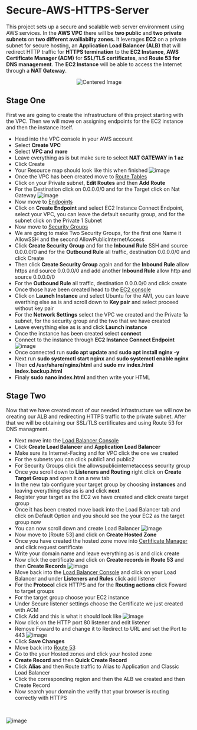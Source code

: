 # Secure-AWS-HTTPS-Server

This project sets up a secure and scalable web server environment using AWS services. In the **AWS VPC** there will be **two public** and **two private subnets** on **two different availiabilty zones.** It leverages **EC2** on a private subnet for secure hosting, an **Application Load Balancer (ALB)** that will redirect HTTP traffic for **HTTPS termination** to the **EC2 Instance**, **AWS Certificate Manager (ACM)** for **SSL/TLS certificates**, and **Route 53 for DNS management**. The **EC2 Instance** will be able to access the Internet through a **NAT Gateway**.

<p align="center">
  <img src="https://github.com/user-attachments/assets/289b79a7-d2c8-4d63-9cac-97062267c1b8" alt="Centered Image" >
</p>

## Stage One

First we are going to create the infrastructure of this project starting with the VPC. Then we will move on assigning endpoints for the EC2 instance and then the instance itself.

- Head into the VPC console in your AWS account
- Select **Create VPC**
- Select **VPC and more**
- Leave everything as is but make sure to select **NAT GATEWAY in 1 az**
- Click Create
- Your Resource map should look like this when finished
![image](https://github.com/user-attachments/assets/263c605f-bcc4-4964-a7b5-77e77d056485)
- Once the VPC has been created move to [Route Tables](https://us-east-1.console.aws.amazon.com/vpcconsole/home?region=us-east-1#RouteTables:)
- Click on your Private subnet, **Edit Routes** and then **Add Route**
- For the Destination click on 0.0.0.0/0 and for the Target click on Nat Gateway
![image](https://github.com/user-attachments/assets/f0bfb56e-3d50-4982-8aad-1799a3457aa1)
- Now move to [Endpoints](https://us-east-1.console.aws.amazon.com/vpcconsole/home?region=us-east-1#Endpoints:)
- Click on **Create Endpoint** and select EC2 Instance Connect Endpoint, select your VPC, you can leave the default security group, and for the subnet click on the Private 1 Subnet
- Now move to [Security Groups](https://us-east-1.console.aws.amazon.com/vpcconsole/home?region=us-east-1#SecurityGroups:)
- We are going to make Two Security Groups, for the first one Name it AllowSSH and the second AllowPublicInternetAccess
- Click **Create Security Group** and for the **Inbound Rule** SSH and source 0.0.0.0/0 and for the **Outbound Rule** all traffic, destination 0.0.0.0/0 and click Create
- Then click **Create Security Group** again and for the **Inbound Rule** allow https and source 0.0.0.0/0 and add another **Inbound Rule** allow http and source 0.0.0.0/0
- For the **Outbound Rule** all traffic, destination 0.0.0.0/0 and click create
- Once those have been created head to the [EC2 console](https://us-east-1.console.aws.amazon.com/ec2/home?region=us-east-1#Instances:)
- Click on **Launch Instance** and select Ubuntu for the AMI, you can leave everthing else as is and scroll down to **Key pair** and select proceed without key pair
- For the **Network Settings** select the VPC we created and the Private 1a subnet, for the security group and the two that we have created
- Leave everything else as is and click **Launch instance**
- Once the instance has been created select **connect**
- Connect to the instance through **EC2 Instance Connect Endpoint**
![image](https://github.com/user-attachments/assets/51da233e-bbf3-451d-9dc1-8d10a4018a28)
- Once connected run **sudo apt update** and **sudo apt install nginx -y**
- Next run **sudo systemctl start nginx** and **sudo systemctl enable nginx**
- Then **cd /usr/share/nginx/html** and **sudo mv index.html index.backup.html**
- Finaly **sudo nano index.html** and then write your HTML

## Stage Two

Now that we have created most of our needed infrastructure we will now be creating our ALB and redirecting HTTPS traffic to the private subnet. After that we will be obtaining our SSL/TLS certificates and using Route 53 for DNS managment.

- Next move into the [Load Balancer Console](https://us-east-1.console.aws.amazon.com/ec2/home?region=us-east-1#LoadBalancers:)
- Click **Create Load Balancer** and **Application Load Balancer**
- Make sure its Internet-Facing and for VPC click the one we created
- For the subnets you can click public1 and public2
- For Security Groups click the allowspublicinternetaccess security group
- Once you scroll down to **Listeners and Routing** right click on **Create Target Group** and open it on a new tab
- In the new tab configure your target group by choosing **instances** and leaving everything else as is and click **next**
- Register your target as the EC2 we have created and click create target group
- Once it has been created move back into the Load Balancer tab and click on Default Option and you should see the your EC2 as the target group now
- You can now scroll down and create Load Balancer
![image](https://github.com/user-attachments/assets/67a00cb7-e9da-4858-98fc-30d9b69ea308)
- Now move to [Route 53] and click on **Create Hosted Zone**
- Once you have created the hosted zone move into [Certificate Manager](https://us-east-1.console.aws.amazon.com/acm/home?region=us-east-1#/certificates/request) and click request certificate
- Write your domain name and leave everything as is and click create
- Now click the certificate and click on **Create records in Route 53** and then **Create Records**
![image](https://github.com/user-attachments/assets/0928bdcf-3457-41a3-ade8-1ec950a91a3e)
- Move back into the [Load Balancer Console](https://us-east-1.console.aws.amazon.com/ec2/home?region=us-east-1#LoadBalancers:) and click on your Load Balancer and under **Listeners and Rules** click add listener
- For the **Protocol** click HTTPS and for the **Routing actions** click Foward to target groups
- For the target group choose your EC2 instance
- Under Secure listener settings choose the Certificate we just created with ACM
- Click Add and this is what it should look like
![image](https://github.com/user-attachments/assets/be97ee02-71e6-4d4b-ae6c-77575cadb659)
- Now click on the HTTP port 80 listener and edit listener
- Remove Foward to and change it to Redirect to URL and set the Port to 443
![image](https://github.com/user-attachments/assets/a563500e-1c19-434b-92ec-9ebe9d91f834)
- Click **Save Changes**
- Move back into [Route 53](https://us-east-1.console.aws.amazon.com/route53/v2/home?region=us-east-1#Dashboard)
- Go to the your Hosted zones and click your hosted zone
- **Create Record** and then **Quick Create Record**
- Click **Alias** and then Route traffic to Alias to Application and Classic Load Balancer
- Click the corresponding region and then the ALB we created and then Create Record
- Now search your domain the verify that your browser is routing correctly with HTTPS

<br>

![image](https://github.com/user-attachments/assets/b3b1b739-758c-40e6-a730-f381a85d9a35)




















